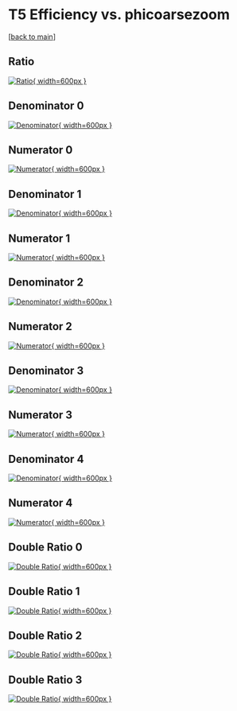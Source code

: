 # T5 Efficiency vs. phicoarsezoom

[[back to main](./)]



## Ratio

[![Ratio](../mtv/var/T5_xtr_13_-1_eff_phicoarsezoom.png){ width=600px }](../mtv/var/T5_xtr_13_-1_eff_phicoarsezoom.pdf)

## Denominator 0

[![Denominator](../mtv/den/T5_xtr_13_-1_eff_phicoarsezoom_den0.png){ width=600px }](../mtv/den/T5_xtr_13_-1_eff_phicoarsezoom_den0.pdf)

## Numerator 0

[![Numerator](../mtv/num/T5_xtr_13_-1_eff_phicoarsezoom_num0.png){ width=600px }](../mtv/num/T5_xtr_13_-1_eff_phicoarsezoom_num0.pdf)

## Denominator 1

[![Denominator](../mtv/den/T5_xtr_13_-1_eff_phicoarsezoom_den1.png){ width=600px }](../mtv/den/T5_xtr_13_-1_eff_phicoarsezoom_den1.pdf)

## Numerator 1

[![Numerator](../mtv/num/T5_xtr_13_-1_eff_phicoarsezoom_num1.png){ width=600px }](../mtv/num/T5_xtr_13_-1_eff_phicoarsezoom_num1.pdf)

## Denominator 2

[![Denominator](../mtv/den/T5_xtr_13_-1_eff_phicoarsezoom_den2.png){ width=600px }](../mtv/den/T5_xtr_13_-1_eff_phicoarsezoom_den2.pdf)

## Numerator 2

[![Numerator](../mtv/num/T5_xtr_13_-1_eff_phicoarsezoom_num2.png){ width=600px }](../mtv/num/T5_xtr_13_-1_eff_phicoarsezoom_num2.pdf)

## Denominator 3

[![Denominator](../mtv/den/T5_xtr_13_-1_eff_phicoarsezoom_den3.png){ width=600px }](../mtv/den/T5_xtr_13_-1_eff_phicoarsezoom_den3.pdf)

## Numerator 3

[![Numerator](../mtv/num/T5_xtr_13_-1_eff_phicoarsezoom_num3.png){ width=600px }](../mtv/num/T5_xtr_13_-1_eff_phicoarsezoom_num3.pdf)

## Denominator 4

[![Denominator](../mtv/den/T5_xtr_13_-1_eff_phicoarsezoom_den4.png){ width=600px }](../mtv/den/T5_xtr_13_-1_eff_phicoarsezoom_den4.pdf)

## Numerator 4

[![Numerator](../mtv/num/T5_xtr_13_-1_eff_phicoarsezoom_num4.png){ width=600px }](../mtv/num/T5_xtr_13_-1_eff_phicoarsezoom_num4.pdf)

## Double Ratio 0

[![Double Ratio](../mtv/ratio/T5_xtr_13_-1_eff_phicoarsezoom_ratio0.png){ width=600px }](../mtv/ratio/T5_xtr_13_-1_eff_phicoarsezoom_ratio0.pdf)

## Double Ratio 1

[![Double Ratio](../mtv/ratio/T5_xtr_13_-1_eff_phicoarsezoom_ratio1.png){ width=600px }](../mtv/ratio/T5_xtr_13_-1_eff_phicoarsezoom_ratio1.pdf)

## Double Ratio 2

[![Double Ratio](../mtv/ratio/T5_xtr_13_-1_eff_phicoarsezoom_ratio2.png){ width=600px }](../mtv/ratio/T5_xtr_13_-1_eff_phicoarsezoom_ratio2.pdf)

## Double Ratio 3

[![Double Ratio](../mtv/ratio/T5_xtr_13_-1_eff_phicoarsezoom_ratio3.png){ width=600px }](../mtv/ratio/T5_xtr_13_-1_eff_phicoarsezoom_ratio3.pdf)

